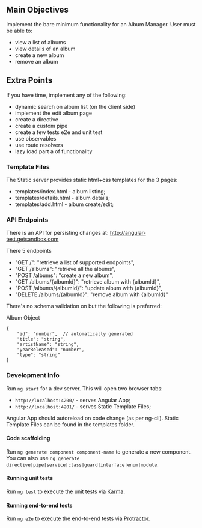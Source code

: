 ## Main Objectives
Implement the bare minimum functionality for an Album Manager. 
User must be able to:
- view a list of albums
- view details of an album
- create a new album
- remove an album

## Extra Points
If you have time, implement any of the following:
- dynamic search on album list (on the client side)
- implement the edit album page
- create a directive
- create a custom pipe
- create a few tests e2e and unit test
- use observables
- use route resolvers
- lazy load part a of functionality

### Template Files
The Static server provides static html+css templates for the 3 pages:
- templates/index.html - album listing;
- templates/details.html - album details;
- templates/add.html - album create/edit;

### API Endpoints
There is an API for persisting changes at:
http://angular-test.getsandbox.com

There 5 endpoints
- "GET /": "retrieve a list of supported endpoints",
- "GET /albums": "retrieve all the albums",
- "POST /albums": "create a new album",
- "GET /albums/{albumId}": "retrieve album with {albumId}",
- "POST /albums/{albumId}": "update album with {albumId}",
- "DELETE /albums/{albumId}": "remove album with {albumId}"

There's no schema validation on but the following is preferred:

Album Object
```
{
    "id": "number",  // automatically generated
    "title": "string",
    "artistName": "string",
    "yearReleased": "number",
    "type": "string"
}
```

### Development Info
Run `ng start` for a dev server. This will open two browser tabs:
- `http://localhost:4200/` - serves Angular App;
- `http://localhost:4201/` - serves Static Template Files;

Angular App should autoreload on code change (as per ng-cli).
Static Template Files can be found in the templates folder.

#### Code scaffolding

Run `ng generate component component-name` to generate a new component. You can also use `ng generate directive|pipe|service|class|guard|interface|enum|module`.

#### Running unit tests

Run `ng test` to execute the unit tests via [Karma](https://karma-runner.github.io).

#### Running end-to-end tests

Run `ng e2e` to execute the end-to-end tests via [Protractor](http://www.protractortest.org/).

